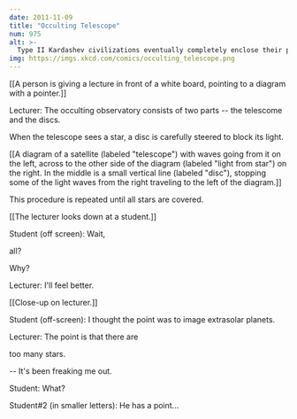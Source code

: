 ```yaml
---
date: 2011-11-09
title: "Occulting Telescope"
num: 975
alt: >-
  Type II Kardashev civilizations eventually completely enclose their planetary system in a Dyson sphere because space is way too big to look at all the time.
img: https://imgs.xkcd.com/comics/occulting_telescope.png
---
```

[[A person is giving a lecture in front of a white board, pointing to a diagram with a pointer.]]

Lecturer: The occulting observatory consists of two parts -- the telescome and the discs.

When the telescope sees a star, a disc is carefully steered to block its light.

[[A diagram of a satellite (labeled "telescope") with waves going from it on the left, across to the other side of the diagram (labeled "light from star") on the right. In the middle is a small vertical line (labeled "disc"), stopping some of the light waves from the right traveling to the left of the diagram.]] 

This procedure is repeated until all stars are covered.

[[The lecturer looks down at a student.]]

Student (off screen): Wait, 

all?

 Why?

Lecturer: I'll feel better.

[[Close-up on lecturer.]]

Student (off-screen): I thought the point was to image extrasolar planets.

Lecturer: The point is that there are 

too many stars.

 -- It's been freaking me out.

Student: What?

Student#2 (in smaller letters): He has a point...

